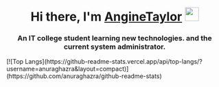 <h1 align="center">Hi there, I'm <a href="https://daniilshat.ru/" target="_blank">AngineTaylor</a> 
<img src="https://github.com/blackcater/blackcater/raw/main/images/Hi.gif" height="32"/></h1>
<h3 align="center">An IT college student learning new technologies. and the current system administrator.</h3>
[![Top Langs](https://github-readme-stats.vercel.app/api/top-langs/?username=anuraghazra&layout=compact)](https://github.com/anuraghazra/github-readme-stats)
